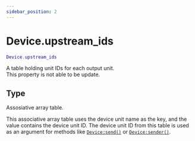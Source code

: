 ```yaml
---
sidebar_position: 2
---
```


# Device.upstream_ids
```lua
Device.upstream_ids
```
A table holding unit IDs for each output unit.<br/>
This property is not able to be update.


## Type
Assosiative array table.


This associative array table uses the device unit name as the key, and the value contains the device unit ID.
The device unit ID from this table is used as an argument for methods like [`Device:send()`](/libs/mapper/Device/Device-send) or [`Device:sender()`](/libs/mapper/Device/Device-sender).